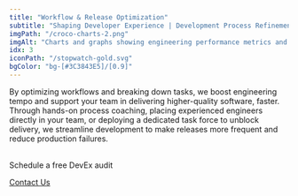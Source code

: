```yaml
---
title: "Workflow & Release Optimization"
subtitle: "Shaping Developer Experience | Development Process Refinement"
imgPath: "/croco-charts-2.png"
imgAlt: "Charts and graphs showing engineering performance metrics and improvements"
idx: 3
iconPath: "/stopwatch-gold.svg"
bgColor: "bg-[#3C3843E5]/[0.9]"
---
```


By optimizing workflows and breaking down tasks, we boost engineering tempo and support your team in delivering higher-quality software, faster. Through hands-on process coaching, placing experienced engineers directly in your team, or deploying a dedicated task force to unblock delivery, we streamline development to make releases more frequent and reduce production failures.
</br>
</br>

<div class="flex justify-end items-center gap-4">
  <p class="text-right">Schedule a free DevEx audit</p>
  <a id="contact-us-our-services-cta"
     class="flex font-medium w-fit h-[61px] items-center px-4 py-2 rounded-md text-base text-center whitespace-nowrap bg-crocoder-yellow text-contrast hover:opacity-90"
     href="/contact">
    Contact Us
  </a>
</div>
